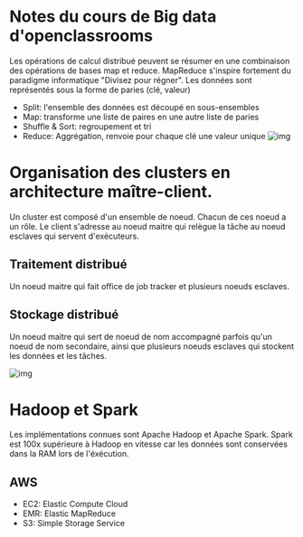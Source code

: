 # Notes du cours de Big data d'openclassrooms

Les opérations de calcul distribué peuvent se résumer en une combinaison des opérations de bases map et reduce.
MapReduce s'inspire fortement du paradigme informatique "Divisez pour régner".
Les données sont représentés sous la forme de paries (clé, valeur)
* Split: l'ensemble des données est découpé en sous-ensembles
* Map: transforme une liste de paires en une autre liste de paries
* Shuffle & Sort: regroupement et tri
* Reduce: Aggrégation, renvoie pour chaque clé une valeur unique
![img](https://user.oc-static.com/upload/2017/03/21/14900937368796_Diapositive19.jpeg)

# Organisation des clusters en architecture maître-client.
Un cluster est composé d'un ensemble de noeud. Chacun de ces noeud a un rôle. Le client s'adresse au noeud maitre qui relègue la tâche au noeud esclaves qui servent d'exécuteurs.

## Traitement distribué
Un noeud maitre qui fait office de job tracker et plusieurs noeuds esclaves.

## Stockage distribué
Un noeud maitre qui sert de noeud de nom accompagné parfois qu'un noeud de nom secondaire, ainsi que plusieurs noeuds esclaves qui stockent les données et les tâches.

 

![img](https://user.oc-static.com/upload/2017/03/21/149009497754_Diapositive4Hadoop.jpeg)
# Hadoop et Spark
Les implémentations connues sont Apache Hadoop et Apache Spark. Spark est 100x supérieure à Hadoop en vitesse car les données sont conservées dans la RAM lors de l'éxécution.

## AWS
* EC2: Elastic Compute Cloud
* EMR: Elastic MapReduce
* S3: Simple Storage Service
